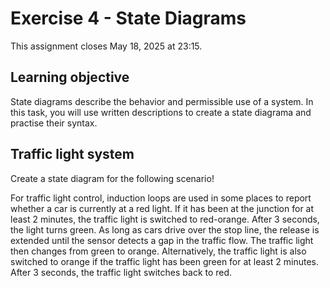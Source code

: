 # Exercise 4 - State Diagrams    
 
This assignment closes May 18, 2025 at 23:15.

## Learning objective

State diagrams describe the behavior and permissible use of a system. In this task, you will use written descriptions to create a state diagrama and practise their syntax.

## Traffic light system

Create a state diagram for the following scenario!

For traffic light control, induction loops are used in some places to report whether a car is currently at a red light. If it has been at the junction for at least 2 minutes, the traffic light is switched to red-orange. After 3 seconds, the light turns green. As long as cars drive over the stop line, the release is extended until the sensor detects a gap in the traffic flow. The traffic light then changes from green to orange. Alternatively, the traffic light is also switched to orange if the traffic light has been green for at least 2 minutes. After 3 seconds, the traffic light switches back to red.

![]()
